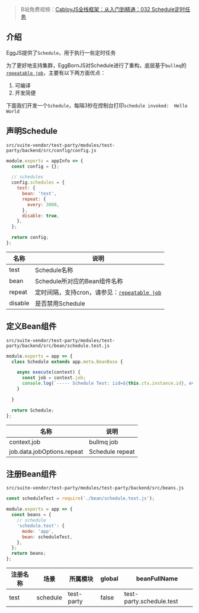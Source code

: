 > B站免费视频：[CabloyJS全栈框架：从入门到精通：032 Schedule定时任务](https://www.bilibili.com/video/BV1o14y1t7rQ/?vd_source=8a2b870d6d5dc83f8f4b973c95613fd8)

## 介绍

EggJS提供了`Schedule`，用于执行一些定时任务

为了更好地支持集群，EggBornJS对Schedule进行了重构，底层基于`bullmq`的[`repeatable job`](https://docs.bullmq.io/guide/jobs/repeatable)，主要有以下两方面优点：

1. 可编译
2. 开发简便

下面我们开发一个`Schedule`，每隔3秒在控制台打印`schedule invoked:  Hello World`

## 声明Schedule

`src/suite-vendor/test-party/modules/test-party/backend/src/config/config.js`

``` javascript
module.exports = appInfo => {
  const config = {};

  // schedules
  config.schedules = {
    test: {
      bean: 'test',
      repeat: {
        every: 3000,
      },
      disable: true,
    },
  };

  return config;
};
```

| 名称 | 说明 |
|----|----|
| test | Schedule名称 |
| bean | Schedule所对应的Bean组件名称 |
| repeat | 定时间隔，支持cron，请参见：[`repeatable job`](https://docs.bullmq.io/guide/jobs/repeatable) |
| disable | 是否禁用Schedule |

## 定义Bean组件

`src/suite-vendor/test-party/modules/test-party/backend/src/bean/schedule.test.js`

``` javascript
module.exports = app => {
  class Schedule extends app.meta.BeanBase {

    async execute(context) {
      const job = context.job;
      console.log(`----- Schedule Test: iid=${this.ctx.instance.id}, every=${job.data.jobOptions.repeat.every}, ${new Date()}`);
    }

  }

  return Schedule;
};
```

| 名称 | 说明 |
|----|----|
| context.job | bullmq job |
| job.data.jobOptions.repeat | Schedule repeat |

## 注册Bean组件

`src/suite-vendor/test-party/modules/test-party/backend/src/beans.js`

``` javascript
const scheduleTest = require('./bean/schedule.test.js');

module.exports = app => {
  const beans = {
    // schedule
    'schedule.test': {
      mode: 'app',
      bean: scheduleTest,
    },
  };
  return beans;
};
```

| 注册名称 | 场景 | 所属模块 | global | beanFullName |
|----|----|----|----|----|
| test | schedule | test-party | false | test-party.schedule.test |
